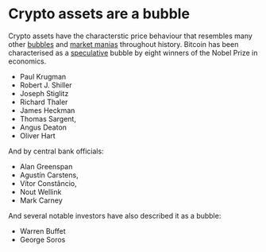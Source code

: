 # Crypto assets are a bubble
Crypto assets have the characterstic price behaviour that resembles many other [bubbles](../concepts/bubble.md) and [market manias](../concepts/madness-crowds.md) throughout history.  Bitcoin has been characterised as a [speculative](../concepts/speculation.md) bubble by eight winners of the Nobel Prize in economics.

* Paul Krugman
* Robert J. Shiller
* Joseph Stiglitz
* Richard Thaler
* James Heckman
* Thomas Sargent,
* Angus Deaton
* Oliver Hart

And by central bank officials:

* Alan Greenspan
* Agustín Carstens,
* Vítor Constâncio,
* Nout Wellink
* Mark Carney

And several notable investors have also described it as a bubble:

* Warren Buffet
* George Soros